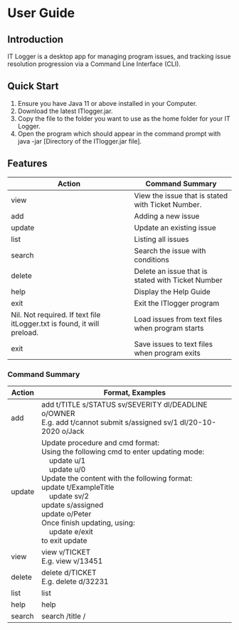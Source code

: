 # User Guide

## Introduction

IT Logger is a desktop app for managing program issues, and tracking issue resolution progression via a Command Line Interface (CLI).

## Quick Start

1. Ensure you have Java 11 or above installed in your Computer.
2. Download the latest ITlogger.jar.
3. Copy the file to the folder you want to use as the home folder for your IT Logger.
4. Open the program which should appear in the command prompt with java -jar [Directory of the ITlogger.jar file].


## Features 


|Action| Command Summary|
|--------|----------|
|view | View the issue that is stated with Ticket Number.|
|add  | Adding a new issue|
|update |Update an existing issue|
|list |Listing all issues|
|search |Search the issue with conditions|
|delete |Delete an issue that is stated with Ticket Number|
|help |Display the Help Guide|
|exit |Exit the ITlogger program|
|Nil. Not required. If text file itLogger.txt is found, it will preload. |Load issues from text files when program starts|
|exit|Save issues to text files when program exits |



### Command Summary
 
|Action|Format, Examples|
|--------|----------|
|add|add t/TITLE s/STATUS sv/SEVERITY dl/DEADLINE o/OWNER<br>E.g. add t/cannot submit s/assigned sv/1 dl/20-10-2020 o/Jack |
|update|Update procedure and cmd format:<br>Using the following cmd to enter updating mode:<br>&nbsp;&nbsp;&nbsp;&nbsp;update u/1<br>&nbsp;&nbsp;&nbsp;&nbsp;update u/0 <br>Update the content with the following format: <br>update t/ExampleTitle<br>&nbsp;&nbsp;&nbsp;&nbsp;update sv/2<br>update s/assigned<br>update o/Peter<br>Once finish updating, using:<br>&nbsp;&nbsp;&nbsp;&nbsp;update e/exit <br>to exit update|
|view|view v/TICKET<br>E.g. view v/13451|
|delete|delete d/TICKET<br>E.g. delete d/32231|
|list|list|
|help|help|
|search|search /title /<title><br>search /status /<status><br>search /severity /<severityNum><br>search /owner /<owner><br>search /deadline /<deadlineDateString(dd-MM-yyyy)>|
|exit|exit|


## FAQ

**Q**: How do I transfer my data to another computer? 

**A**: {your answer here}.

## Command Summary

{Give a 'cheat sheet' of commands here}.

* Add todo `todo n/TODO_NAME d/DEADLINE`
